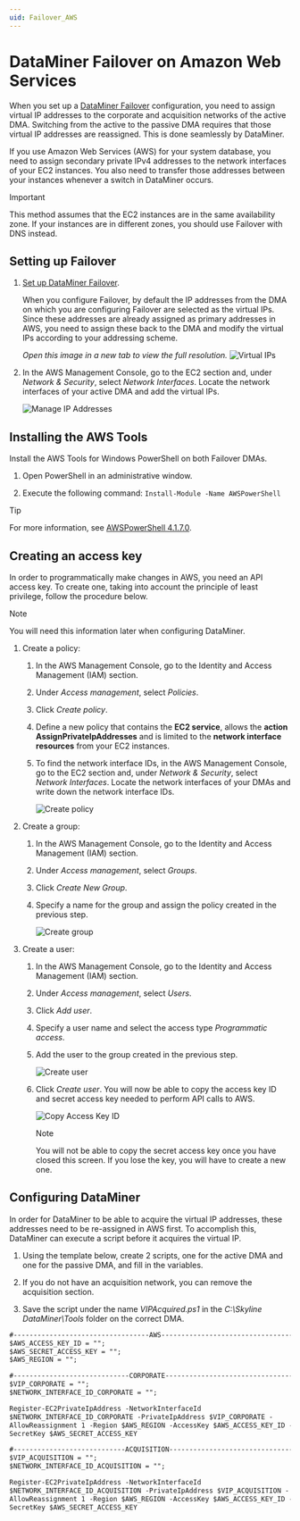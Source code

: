 ```yaml
---
uid: Failover_AWS
---
```


# DataMiner Failover on Amazon Web Services

When you set up a [DataMiner Failover](xref:failover) configuration, you need to assign virtual IP addresses to the corporate and acquisition networks of the active DMA. Switching from the active to the passive DMA requires that those virtual IP addresses are reassigned. This is done seamlessly by DataMiner.

If you use Amazon Web Services (AWS) for your system database, you need to assign secondary private IPv4 addresses to the network interfaces of your EC2 instances. You also need to transfer those addresses between your instances whenever a switch in DataMiner occurs.

> [!IMPORTANT]
> This method assumes that the EC2 instances are in the same availability zone. If your instances are in different zones, you should use Failover with DNS instead.

## Setting up Failover

1. [Set up DataMiner Failover](xref:Configuring_Failover).

   When you configure Failover, by default the IP addresses from the DMA on which you are configuring Failover are selected as the virtual IPs. Since these addresses are already assigned as primary addresses in AWS, you need to assign these back to the DMA and modify the virtual IPs according to your addressing scheme.

   *Open this image in a new tab to view the full resolution.*
   ![Virtual IPs](~/user-guide/images/DataMiner_Failover.png)

1. In the AWS Management Console, go to the EC2 section and, under *Network & Security*, select *Network Interfaces*. Locate the network interfaces of your active DMA and add the virtual IPs.

   ![Manage IP Addresses](~/user-guide/images/Manage_IP_Addresses.png)

## Installing the AWS Tools

Install the AWS Tools for Windows PowerShell on both Failover DMAs.

1. Open PowerShell in an administrative window.

1. Execute the following command: `Install-Module -Name AWSPowerShell`

> [!TIP]
> For more information, see [AWSPowerShell 4.1.7.0](https://www.powershellgallery.com/packages/AWSPowerShell/4.1.7.0).

## Creating an access key

In order to programmatically make changes in AWS, you need an API access key. To create one, taking into account the principle of least privilege, follow the procedure below.

> [!NOTE]
> You will need this information later when configuring DataMiner.

1. Create a policy:

   1. In the AWS Management Console, go to the Identity and Access Management (IAM) section.

   1. Under *Access management*, select *Policies*.

   1. Click *Create policy*.

   1. Define a new policy that contains the **EC2 service**, allows the **action AssignPrivateIpAddresses** and is limited to the **network interface resources** from your EC2 instances.

   1. To find the network interface IDs, in the AWS Management Console, go to the EC2 section and, under *Network & Security*, select *Network Interfaces*. Locate the network interfaces of your DMAs and write down the network interface IDs.

      ![Create policy](~/user-guide/images/Create_Policy.png)

1. Create a group:

   1. In the AWS Management Console, go to the Identity and Access Management (IAM) section.

   1. Under *Access management*, select *Groups*.

   1. Click *Create New Group*.

   1. Specify a name for the group and assign the policy created in the previous step.

      ![Create group](~/user-guide/images/Create_Group.png)

1. Create a user:

   1. In the AWS Management Console, go to the Identity and Access Management (IAM) section.

   1. Under *Access management*, select *Users*.

   1. Click *Add user*.

   1. Specify a user name and select the access type *Programmatic access*.

   1. Add the user to the group created in the previous step.

      ![Create user](~/user-guide/images/Create_User.png)

   1. Click *Create user*. You will now be able to copy the access key ID and secret access key needed to perform API calls to AWS.

      ![Copy Access Key ID](~/user-guide/images/Success_User.png)

      > [!NOTE]
      > You will not be able to copy the secret access key once you have closed this screen. If you lose the key, you will have to create a new one.

## Configuring DataMiner

In order for DataMiner to be able to acquire the virtual IP addresses, these addresses need to be re-assigned in AWS first. To accomplish this, DataMiner can execute a script before it acquires the virtual IP.

1. Using the template below, create 2 scripts, one for the active DMA and one for the passive DMA, and fill in the variables.

1. If you do not have an acquisition network, you can remove the acquisition section.

1. Save the script under the name *VIPAcquired.ps1* in the *C:\Skyline DataMiner\Tools* folder on the correct DMA.

```txt
#----------------------------------AWS-----------------------------------#
$AWS_ACCESS_KEY_ID = "";
$AWS_SECRET_ACCESS_KEY = "";
$AWS_REGION = "";

#-----------------------------CORPORATE----------------------------------#
$VIP_CORPORATE = "";
$NETWORK_INTERFACE_ID_CORPORATE = "";

Register-EC2PrivateIpAddress -NetworkInterfaceId
$NETWORK_INTERFACE_ID_CORPORATE -PrivateIpAddress $VIP_CORPORATE -
AllowReassignment 1 -Region $AWS_REGION -AccessKey $AWS_ACCESS_KEY_ID -
SecretKey $AWS_SECRET_ACCESS_KEY

#----------------------------ACQUISITION---------------------------------#
$VIP_ACQUISITION = "";
$NETWORK_INTERFACE_ID_ACQUISITION = "";

Register-EC2PrivateIpAddress -NetworkInterfaceId
$NETWORK_INTERFACE_ID_ACQUISITION -PrivateIpAddress $VIP_ACQUISITION -
AllowReassignment 1 -Region $AWS_REGION -AccessKey $AWS_ACCESS_KEY_ID -
SecretKey $AWS_SECRET_ACCESS_KEY
```
